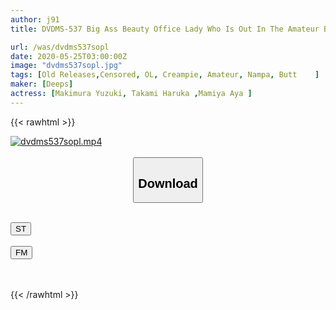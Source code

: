 ```yaml
---
author: j91
title: DVDMS-537 Big Ass Beauty Office Lady Who Is Out In The Amateur Business AV Nampa AV Car! Would You Like To Skip Work And Have Sex In The Car? A Total Of 8 Vaginal Cum Shot To OL Ma ○ Who Got Stuffy By Driving

url: /was/dvdms537sopl
date: 2020-05-25T03:00:00Z
image: "dvdms537sopl.jpg"
tags: [Old Releases,Censored, OL, Creampie, Amateur, Nampa, Butt	]
maker: [Deeps]
actress: [Makimura Yuzuki, Takami Haruka ,Mamiya Aya ]
---
```



{{< rawhtml >}}

<div class="video" data-videoid="gQK9VD4oX3uqpj8">
    <a href="javascript:;">
        <img src="/was/dvdms537sopl/dvdms537sopl.jpg" width="WIDTH" height="HEIGHT" alt="dvdms537sopl.mp4" loading="lazy">
    </a>
</div>

<script type="text/javascript" src="https://j91.asia/asset/on-demand-st.js"></script>

<br>
  <link rel="stylesheet" href="https://j91.asia/asset/bs5.css">
  
  <center>
  <button class="btn btn-primary" type="button" data-bs-toggle="collapse" data-bs-target=".multi-collapse" aria-expanded="false" aria-controls="multiCollapseExample1 multiCollapseExample2"><h2>Download</h2></button></center>
</p>
<div class="row">
  <div class="col">
    <div class="collapse multi-collapse" id="multiCollapseExample1">
      <div class="card card-body">
	      	      <br>
<div class="buttons">  
<a href="https://streamtape.to/v/gQK9VD4oX3uqpj8" target="_blank"><button class="btn-hover color-3"><i class="fa fa-download"></i> ST</button></a></div>
    </div>
  </div>
</div>
  <div class="col">
    <div class="collapse multi-collapse" id="multiCollapseExample2">
      <div class="card card-body">
	      <br>
<div class="buttons">
    <a href="https://filemoon.sx/d/sssi33m2u7rm" target="_blank"><button class="btn-hover color-8"><i class="fa fa-download"></i> FM</button></a></div>
<br><br>
      </div>
    </div>
  </div>
</div>

{{< /rawhtml >}}